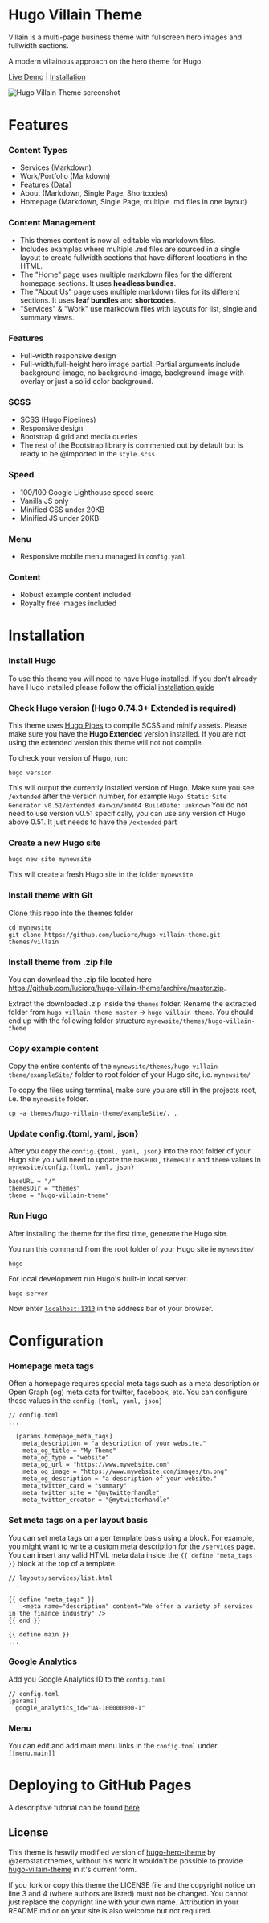 # Hugo Villain Theme

Villain is a multi-page business theme with fullscreen hero images and fullwidth sections.

A modern villainous approach on the hero theme for Hugo.

[Live Demo](http://luciorq.github.io/hugo-villain-theme) |
[Installation](#installation)

![Hugo Villain Theme screenshot](https://github.com/luciorq/hugo-villain-theme/blob/master/images/screenshot-full.jpg)

# Features

### Content Types

- Services (Markdown)
- Work/Portfolio (Markdown)
- Features (Data)
- About (Markdown, Single Page, Shortcodes)
- Homepage (Markdown, Single Page, multiple .md files in one layout)

### Content Management

- This themes content is now all editable via markdown files.
- Includes examples where multiple .md files are sourced in a single layout to create fullwidth sections that have different locations in the HTML.
- The "Home" page uses multiple markdown files for the different homepage sections. It uses **headless bundles**.
- The "About Us" page uses multiple markdown files for its different sections. It uses **leaf bundles** and **shortcodes**.
- "Services" & "Work" use markdown files with layouts for list, single and summary views.

### Features

- Full-width responsive design
- Full-width/full-height hero image partial. Partial arguments include background-image, no background-image, background-image with overlay or just a solid color background.

### SCSS

- SCSS (Hugo Pipelines)
- Responsive design
- Bootstrap 4 grid and media queries
- The rest of the Bootstrap library is commented out by default but is ready to be @imported in the `style.scss`

### Speed

- 100/100 Google Lighthouse speed score
- Vanilla JS only
- Minified CSS under 20KB
- Minified JS under 20KB

### Menu

- Responsive mobile menu managed in `config.yaml`

### Content

- Robust example content included
- Royalty free images included

# Installation
### Install Hugo

To use this theme you will need to have Hugo installed. If you don't already have Hugo installed please follow the official [installation guide](https://gohugo.io/getting-started/installing/)

### Check Hugo version (Hugo 0.74.3+ Extended is required)

This theme uses [Hugo Pipes](https://gohugo.io/hugo-pipes/scss-sass/) to compile SCSS and minify assets. Please make sure you have the **Hugo Extended** version installed. If you are not using the extended version this theme will not not compile.

To check your version of Hugo, run:

```
hugo version
```

This will output the currently installed version of Hugo. Make sure you see `/extended` after the version number, for example `Hugo Static Site Generator v0.51/extended darwin/amd64 BuildDate: unknown` You do not need to use version v0.51 specifically, you can use any version of Hugo above 0.51. It just needs to have the `/extended` part

### Create a new Hugo site

```
hugo new site mynewsite
```

This will create a fresh Hugo site in the folder `mynewsite`.

### Install theme with Git

Clone this repo into the themes folder
```
cd mynewsite
git clone https://github.com/luciorq/hugo-villain-theme.git themes/villain
```

### Install theme from .zip file

You can download the .zip file located here https://github.com/luciorq/hugo-villain-theme/archive/master.zip.

Extract the downloaded .zip inside the `themes` folder. Rename the extracted folder from `hugo-villain-theme-master` -> `hugo-villain-theme`. You should end up with the following folder structure `mynewsite/themes/hugo-villain-theme`

### Copy example content

Copy the entire contents of the `mynewsite/themes/hugo-villain-theme/exampleSite/` folder to root folder of your Hugo site, i.e. `mynewsite/`

To copy the files using terminal, make sure you are still in the projects root, i.e. the `mynewsite` folder.

```
cp -a themes/hugo-villain-theme/exampleSite/. .
```

### Update config.{toml, yaml, json}

After you copy the `config.{toml, yaml, json}` into the root folder of your Hugo site you will need to update the `baseURL`, `themesDir` and `theme` values in `mynewsite/config.{toml, yaml, json}`

```
baseURL = "/"
themesDir = "themes"
theme = "hugo-villain-theme"
```

### Run Hugo

After installing the theme for the first time, generate the Hugo site.

You run this command from the root folder of your Hugo site ie `mynewsite/`

```
hugo
```

For local development run Hugo's built-in local server.

```
hugo server
```

Now enter [`localhost:1313`](http://localhost:1313) in the address bar of your browser.

# Configuration

### Homepage meta tags

Often a homepage requires special meta tags such as a meta description or Open Graph (og) meta data for twitter, facebook, etc. You can configure these values in the `config.{toml, yaml, json}`

```
// config.toml
...

  [params.homepage_meta_tags]
    meta_description = "a description of your website."
    meta_og_title = "My Theme"
    meta_og_type = "website"
    meta_og_url = "https://www.mywebsite.com"
    meta_og_image = "https://www.mywebsite.com/images/tn.png"
    meta_og_description = "a description of your website."
    meta_twitter_card = "summary"
    meta_twitter_site = "@mytwitterhandle"
    meta_twitter_creator = "@mytwitterhandle"

```

### Set meta tags on a per layout basis

You can set meta tags on a per template basis using a block. For example, you might want to write a custom meta description for the `/services` page. You can insert any valid HTML meta data inside the `{{ define "meta_tags }}` block at the top of a template.

```
// layouts/services/list.html
...

{{ define "meta_tags" }}
    <meta name="description" content="We offer a variety of services in the finance industry" />
{{ end }}

{{ define main }}
...
```

### Google Analytics

Add you Google Analytics ID to the `config.toml`

```
// config.toml
[params]
  google_analytics_id="UA-100000000-1"
```

### Menu

You can edit and add main menu links in the `config.toml` under `[[menu.main]]`

# Deploying to GitHub Pages

A descriptive tutorial can be found [here](https://gohugo.io/hosting-and-deployment/hosting-on-github/)
<!-- TODO write a paragraph about deplying to GH Pages-->

## License

This theme is heavily modified version of [hugo-hero-theme](https://github.com/zerostaticthemes/hugo-hero-theme) by @zerostaticthemes, without his work it wouldn't be possible to provide [hugo-villain-theme](https://github.com/luciorq/hugo-villain-theme) in it's current form.

If you fork or copy this theme the LICENSE file and the copyright notice on line 3 and 4 (where authors are listed) must not be changed. You cannot just replace the copyright line with your own name. Attribution in your README.md or on your site is also welcome but not required.
